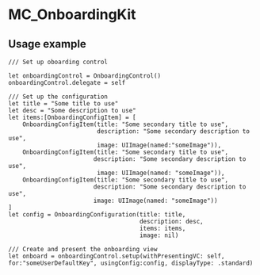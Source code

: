 # MC_OnboardingKit


## Usage example

    /// Set up oboarding control
    
    let onboardingControl = OnboardingControl()
    onboardingControl.delegate = self
    
    /// Set up the configuration
    let title = "Some title to use"
    let desc = "Some description to use"
    let items:[OnboardingConfigItem] = [
        OnboardingConfigItem(title: "Some secondary title to use",
                             description: "Some secondary description to use",
                             image: UIImage(named:"someImage")),
        OnboardingConfigItem(title: "Some secondary title to use",
                            description: "Some secondary description to use",
                             image: UIImage(named: "someImage")),
        OnboardingConfigItem(title: "Some secondary title to use",
                            description: "Some secondary description to use",
                            image: UIImage(named: "someImage"))
    ]
    let config = OnboardingConfiguration(title: title,
                                         description: desc,
                                         items: items,
                                         image: nil)
                                         
    /// Create and present the onboarding view
    let onboard = onboardingControl.setup(withPresentingVC: self, for:"someUserDefaultKey", usingConfig:config, displayType: .standard)
